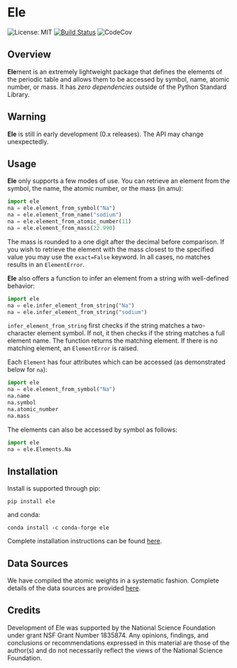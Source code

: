 # Ele

![License: MIT](https://img.shields.io/github/license/rsdefever/ele)
[![Build Status](https://dev.azure.com/rdefever/ele/_apis/build/status/rsdefever.ele?branchName=master)](https://dev.azure.com/rdefever/ele/_apis/build/status/rsdefever.ele?branchName=master)
![CodeCov](https://codecov.io/gh/rsdefever/ele/branch/master/graph/badge.svg)

## Overview

**Ele**ment is an extremely lightweight package that defines
the elements of the periodic table and allows them to be accessed
by symbol, name, atomic number, or mass. It has *zero dependencies*
outside of the Python Standard Library.

## Warning

**Ele** is still in early development (0.x releases). The API may
change unexpectedly.

## Usage

**Ele** only supports a few modes of use. You can retrieve an element
from the symbol, the name, the atomic number, or the mass (in amu):

```python
import ele
na = ele.element_from_symbol("Na")
na = ele.element_from_name("sodium")
na = ele.element_from_atomic_number(11)
na = ele.element_from_mass(22.990)
```

The mass is rounded to a one digit after the decimal before comparison. If you wish to
retrieve the element with the mass closest to the specified value you
may use the `exact=False` keyword. In all cases, no matches results
in an `ElementError`.

**Ele** also offers a function to infer an element from a string with
well-defined behavior:

```python
import ele
na = ele.infer_element_from_string("Na")
na = ele.infer_element_from_string("sodium")
```

`infer_element_from_string` first checks if the string matches a
two-character element symbol. If not, it then checks if the string
matches a full element name. The function returns the matching element.
If there is no matching element, an `ElementError` is raised.

Each `Element` has four attributes which can be accessed
(as demonstrated below for ``na``):

```python
import ele
na = ele.element_from_symbol("Na")
na.name
na.symbol
na.atomic_number
na.mass
```

The elements can also be accessed by symbol as follows:

```python
import ele
na = ele.Elements.Na
```

## Installation


Install is supported through pip:

	pip install ele

and conda:

	conda install -c conda-forge ele


Complete installation instructions can be found [here](install.md).


## Data Sources

We have compiled the atomic weights in a systematic fashion. Complete details of the data sources are provided [here](sources.md).


## Credits

Development of Ele was supported by the National Science Foundation
under grant NSF Grant Number 1835874. Any opinions, findings, and conclusions or
recommendations expressed in this material are those of the author(s) and do
not necessarily reflect the views of the National Science Foundation.
